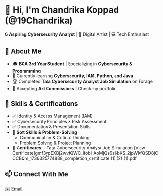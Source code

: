 # 👋 Hi, I'm Chandrika Koppad (@19Chandrika)
🔒 **Aspiring Cybersecurity Analyst** | 🎨 Digital Artist | 💻 Tech Enthusiast  

## 🚀 About Me  
- 🎓 **BCA 3rd Year Student** | Specializing in **Cybersecurity & Programming**  
- 🌱 Currently learning **Cybersecurity, IAM, Python, and Java**  
- 🏆 Completed **Tata Cybersecurity Analyst Job Simulation** on Forage  
- 🎨 Accepting **Art Commissions** | Check my portfolio  

## 💼 Skills & Certifications  
- ✅ Identity & Access Management (IAM)  
- ✅ Cybersecurity Principles & Risk Assessment  
- ✅ Documentation & Presentation Skills
- 🎯 **Soft Skills & Problem-Solving**  
  - Communication & Critical Thinking  
  - Problem Solving & Project Planning
- 📜 **Certificates**: - Tata Cybersecurity Analyst Job Simulation 
  [View Certificate]gmf3ypEXBj2wvfQWC_ifobHAoMjQs9s6bKS_2jpWKfQSD8jCCCBQm_1736325774838_completion_certificate (1) (2) (1).pdf

## 📫 Connect With Me  
✉️ [Email](chandrikakoppad@gmail.com)
